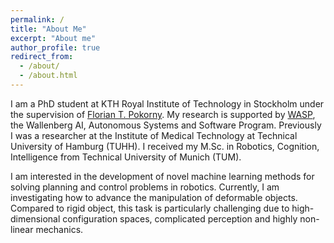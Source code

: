 ```yaml
---
permalink: /
title: "About Me"
excerpt: "About me"
author_profile: true
redirect_from:
  - /about/
  - /about.html
---
```

I am a PhD student at KTH Royal Institute of Technology in Stockholm under the supervision of [Florian T. Pokorny](http://www.csc.kth.se/~fpokorny/). My research is supported by [WASP](https://wasp-sweden.org), the Wallenberg AI, Autonomous Systems and Software Program. Previously I was a researcher at the Institute of Medical Technology at Technical University of Hamburg (TUHH). I received my M.Sc. in Robotics, Cognition, Intelligence from Technical University of Munich (TUM).

I am interested in the development of novel machine learning methods for solving planning and control problems in robotics. Currently, I am  investigating how to advance the manipulation of deformable objects. Compared to rigid object, this task is particularly challenging due to high-dimensional configuration spaces, complicated perception and highly non-linear mechanics.
